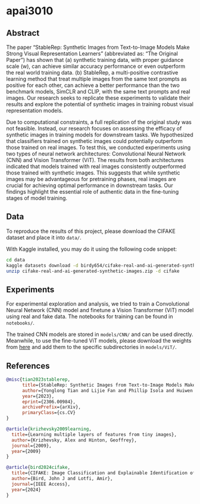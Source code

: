 # apai3010

## Abstract

The paper “StableRep: Synthetic Images from Text-to-Image Models Make Strong Visual Representation Learners” (abbreviated as: “The Original Paper”)  has shown that (a) synthetic training data, with proper guidance scale (w), can achieve similar accuracy performance or even outperform the real world training data. (b) StableRep, a multi-positive contrastive learning method that treat multiple images from the same text prompts as positive for each other, can achieve a better performance than the two benchmark models, SimCLR and CLIP, with the same text prompts and real images. Our research seeks to replicate these experiments to validate their results and explore the potential of synthetic images in training robust visual representation models.

Due to computational constraints, a full replication of the original study was not feasible. Instead, our research focuses on assessing the efficacy of synthetic images in training models for downstream tasks. We hypothesized that classifiers trained on synthetic images could potentially outperform those trained on real images. To test this, we conducted experiments using two types of neural network architectures: Convolutional Neural Network (CNN) and Vision Transformer (ViT). The results from both architectures indicated that models trained with real images consistently outperformed those trained with synthetic images. This suggests that while synthetic images may be advantageous for pretraining phases, real images are crucial for achieving optimal performance in downstream tasks. Our findings highlight the essential role of authentic data in the fine-tuning stages of model training.

## Data

To reproduce the results of this project, please download the CIFAKE dataset and place it into `data/`.

With Kaggle installed, you may do it using the following code snippet:
```bash
cd data
kaggle datasets download -d birdy654/cifake-real-and-ai-generated-synthetic-images
unzip cifake-real-and-ai-generated-synthetic-images.zip -d cifake
```

## Experiments

For experimental exploration and analysis, we tried to train a Convolutional Neural Network (CNN) model and finetune a Vision Transformer (ViT) model using real and fake data. The notebooks for training can be found in `notebooks/`.

The trained CNN models are stored in `models/CNN/` and can be used directly. Meanwhile, to use the fine-tuned ViT models, please download the weights from [here](https://connecthkuhk-my.sharepoint.com/:f:/g/personal/kathy09_connect_hku_hk/EgLiOcFGd09Onf_IzzFZR18BPsXIzub9o0LYH0rKh2of_Q?e=MVMmZc) and add them to the specific subdirectories in `models/ViT/`.

## References

```bibtex
@misc{tian2023stablerep,
      title={StableRep: Synthetic Images from Text-to-Image Models Make Strong Visual Representation Learners}, 
      author={Yonglong Tian and Lijie Fan and Phillip Isola and Huiwen Chang and Dilip Krishnan},
      year={2023},
      eprint={2306.00984},
      archivePrefix={arXiv},
      primaryClass={cs.CV}
}
```

```bibtex
@article{krizhevsky2009learning,
  title={Learning multiple layers of features from tiny images},
  author={Krizhevsky, Alex and Hinton, Geoffrey},
  journal={2009},
  year={2009}
}
```

```bibtex
@article{bird2024cifake,
  title={CIFAKE: Image Classification and Explainable Identification of AI-Generated Synthetic Images},
  author={Bird, John J and Lotfi, Amir},
  journal={IEEE Access},
  year={2024}
}
```
